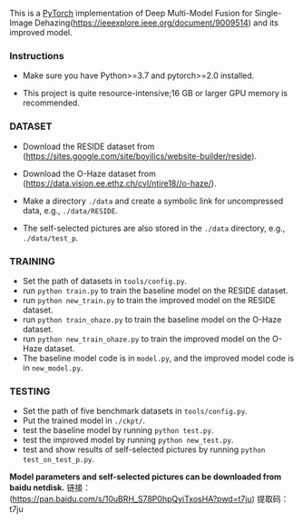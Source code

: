 This is a [PyTorch](https://pytorch.org/) implementation of Deep Multi-Model Fusion for Single-Image Dehazing(https://ieeexplore.ieee.org/document/9009514) and its improved model.
### Instructions
- Make sure you have Python>=3.7 and pytorch>=2.0 installed. 

- This project is quite resource-intensive;16 GB or larger GPU memory is recommended.

### DATASET
- Download the RESIDE dataset from (https://sites.google.com/site/boyilics/website-builder/reside).

- Download the O-Haze dataset from (https://data.vision.ee.ethz.ch/cvl/ntire18//o-haze/).

- Make a directory ```./data``` and create a symbolic link for uncompressed data, e.g., ```./data/RESIDE```.

- The self-selected pictures are also stored in the ```./data``` directory, e.g., ```./data/test_p```.

### TRAINING
- Set the path of datasets in ```tools/config.py```.
- run ```python train.py``` to train the baseline model on the RESIDE dataset.
- run ```python new_train.py``` to train the improved model on the RESIDE dataset.
- run ```python train_ohaze.py``` to train the baseline model on the O-Haze dataset.
- run ```python new_train_ohaze.py``` to train the improved model on the O-Haze dataset.
- The baseline model code is in ```model.py```, and the improved model code is in ```new_model.py```.

### TESTING 
- Set the path of five benchmark datasets in ```tools/config.py```.
- Put the trained model in ```./ckpt/```.
- test the baseline model by running ```python test.py```.
- test the improved model by running ```python new_test.py```.
- test and show results of self-selected pictures by running ```python test_on_test_p.py```.

 **Model parameters and self-selected pictures can be downloaded from baidu netdisk.**
 链接：(https://pan.baidu.com/s/10uBRH_S78P0hpQyiTxosHA?pwd=t7ju) 
提取码：t7ju
